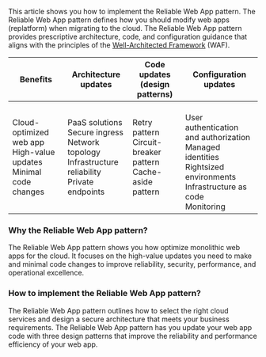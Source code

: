 This article shows you how to implement the Reliable Web App pattern. The Reliable Web App pattern defines how you should modify web apps (replatform) when migrating to the cloud. The Reliable Web App pattern provides prescriptive architecture, code, and configuration guidance that aligns with the principles of the [Well-Architected Framework](/azure/well-architected/) (WAF).

| Benefits | Architecture updates | Code updates<br>(design patterns) | Configuration updates |
|----------|--------------|--------------|---------------|
| Cloud-optimized web app <br> High-value updates <br>Minimal code changes | PaaS solutions<br>Secure ingress<br>Network topology<br>Infrastructure reliability<br>Private endpoints | Retry pattern<br>Circuit-breaker pattern<br>Cache-aside pattern | <br>User authentication and authorization<br>Managed identities <br>Rightsized environments <br>Infrastructure as code <br> Monitoring|

### Why the Reliable Web App pattern?

The Reliable Web App pattern shows you how optimize monolithic web apps for the cloud. It focuses on the high-value updates you need to make and minimal code changes to improve reliability, security, performance, and operational excellence.

### How to implement the Reliable Web App pattern?

The Reliable Web App pattern outlines how to select the right cloud services and design a secure architecture that meets your business requirements. The Reliable Web App pattern has you update your web app code with three design patterns that improve the reliability and performance efficiency of your web app.